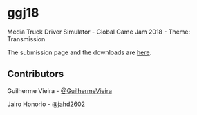 # ggj18
Media Truck Driver Simulator - Global Game Jam 2018 - Theme: Transmission

The submission page and the downloads are [here](https://globalgamejam.org/2018/games/media-truck-driver-simulator).

## Contributors

Guilherme Vieira - [@GuilhermeVieira](https://github.com/GuilhermeVieira)

Jairo Honorio - [@jahd2602](https://github.com/jahd2602)
